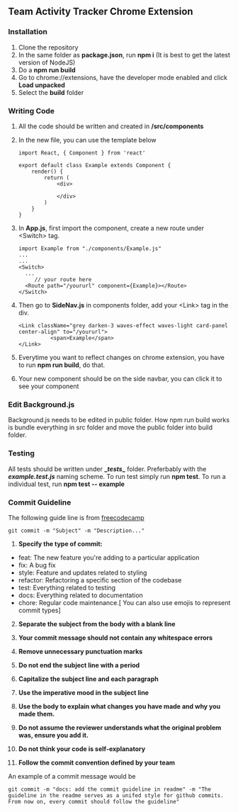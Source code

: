 ## Team Activity Tracker Chrome Extension


### Installation

1. Clone the repository
2. In the same folder as **package.json**, run **npm i** (It is best to get the latest version of NodeJS)
3. Do a **npm run build**
4. Go to <a>chrome://extensions</a>, have the developer mode enabled and click **Load unpacked**
5. Select the **build** folder



### Writing Code

1. All the code should be written and created in **/src/components**

2. In the new file, you can use the template below

   ```react
   import React, { Component } from 'react'
   
   export default class Example extends Component {
       render() {
           return (
               <div>
                   
               </div>
           )
       }
   }
   
   ```

3. In **App.js**, first import the component, create a new route under \<Switch> tag. 

   ```react
   import Example from "./components/Example.js"
   ...
   ...
   <Switch>
     ...
    	// your route here
     <Route path="/yoururl" component={Example}></Route>
   </Switch>
   ```

4. Then go to **SideNav.js** in components folder, add your \<Link> tag in the div.

   ```react
   <Link className="grey darken-3 waves-effect waves-light card-panel center-align" to="/yoururl">
             <span>Example</span>
   </Link>
   ```

5. Everytime you want to reflect changes on chrome extension, you have to run **npm run build**, do that.

6. Your new component should be on the side navbar, you can click it to see your component

### Edit Background.js

Background.js needs to be edited in public folder. How npm run build works is bundle everything in src folder and move the public folder into build folder.

### Testing

All tests should be written under **\__tests__** folder. Preferbably with the ***example.test.js*** naming scheme. To run test simply run **npm test**. To run a individual test, run **npm test -- example**

### Commit Guideline

The following guide line is from <a href="https://www.freecodecamp.org/news/writing-good-commit-messages-a-practical-guide/">freecodecamp</a>

```
git commit -m "Subject" -m "Description..."
```



1. **Specify the type of commit:**

- feat: The new feature you're adding to a particular application
- fix: A bug fix
- style: Feature and updates related to styling
- refactor: Refactoring a specific section of the codebase
- test: Everything related to testing
- docs: Everything related to documentation
- chore: Regular code maintenance.[ You can also use emojis to represent commit types]

2. **Separate the subject from the body with a blank line**

3. **Your commit message should not contain any whitespace errors**

4. **Remove unnecessary punctuation marks**

5. **Do not end the subject line with a period**

6. **Capitalize the subject line and each paragraph**

7. **Use the imperative mood in the subject line**

8. **Use the body to explain what changes you have made and why you made them.**

9. **Do not assume the reviewer understands what the original problem was, ensure you add it.**

10. **Do not think your code is self-explanatory**

11. **Follow the commit convention defined by your team**

An example of a commit message would be 

```
git commit -m "docs: add the commit guideline in readme" -m "The guideline in the readme serves as a unifed style for github commits. From now on, every commit should follow the guideline"
```

